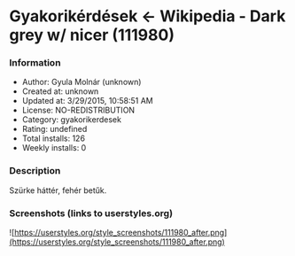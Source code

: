 # Gyakorikérdések <- Wikipedia - Dark grey w/ nicer (111980)

### Information
- Author: Gyula Molnár (unknown)
- Created at: unknown
- Updated at: 3/29/2015, 10:58:51 AM
- License: NO-REDISTRIBUTION
- Category: gyakorikerdesek
- Rating: undefined
- Total installs: 126
- Weekly installs: 0


### Description
Szürke háttér, fehér betűk.


### Screenshots (links to userstyles.org)
![https://userstyles.org/style_screenshots/111980_after.png](https://userstyles.org/style_screenshots/111980_after.png)


